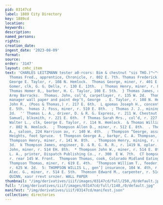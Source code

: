 ```yaml
---
pid: 03147cd
label: 1889 City Directory
key: 1889cd
location: 
keywords: 
description: 
named_persons: 
rights: 
creation_date: 
ingest_date: '2023-08-09'
format: 
source: 
order: '3147'
layout: cmhc_item
text: 'CHARLES LEITZMANN tester a0-rcors: Bim & chestnut "sis THO.)™~™~™~«BD—“<k$es*é‘“‘é‘éSHOSC*C*C*”S  .
  Thomas Fred., apprentice, Chronicle, r. 802 E. 7th. Thomas Frederick J., paperhanger,
  George E. Taylor, r. 108 N. Hemlock.  Thomas George, miner, r. 401 E. 11th.  1 Thomas
  Gomer, clk, G. G. Della, r. 130 E. 13th.  ; Thomas Henry, miner, r. 802 KE. 7th.  .
  Thomas Homer 8,, barber, H. C. Taylor, 108 E. 5th.  } Thomas James, r. rear Salvation
  Army Barracks.  Thomas. John, col’d, carpetlayer, r. 135 W. 2d.  Thomas John D.,
  manager wall paper and paint dep’t, George  . E. Taylor, r. 108 N. Hemlock.  e Thomas
  John R., (Poos & Thomas,) r. 217 E. 6th.  L qpomas Joseph H., concentrator, r. 326
  E. 5th.  homas J. Foss, miner, r. 510 E. 8th.  ; Thomas J. J., mining, r. 125 W.
  2d.  '' Thomas L. A., driver, D. & R. G. Express, r. 211 W. Chestnut.  | Thomas
  Samuel, blksmith, r. 221 E. 6th.  f Thomas Sarah Mrs., col’d, r. 227 W. 2d.  : Thomas
  Walter L., clk, George E. Taylor, r. 114 N. Hemlock.  & Thomas William J., miner,
  r. 802 N. Hemlock.  ; Thompson Allen D., miner, r. 512 E. 8th.  . Thompson Charles
  A., saloon, 224 Harrison av, r. 140 W. 4th.  ; Thompson “George, assayer, r. Brooklyn
  Heights, foot Spruce.  t Thompson George A., barkpr, C. A. Thompson, r. 140 W. 4th.  &
  Thompson Henry, miner, r. 141 W. 8th.  . Thompson Henry, mining, r. rear 316 E.
  3d.  k Thompson James, engineer, D. & R. G. R. R., r. 1419 N. oplar.  : Thompson
  John, miner, r. 514 EH. 8th.  * Thompson John W., miner, r. 514 E. 8th.  i ''Thompson
  L. A., printer, Dispatch Publishing Co., r. 300  E W. 7th.  CT bompson M. W., miner,
  r. rear 145 W. Front.  Thompson Thomas, cook, Colorado Midland Eating House.  &:
  Thompson Thomas, miner, r. 619 E. 4th.  ‘Thompson William T., feeder, American Smelter,
  r. 625 W. 2d.  5: THOMPSON WILLIS L,, gen’] insurance, 104 W. 4th, r. 110  ; - 9th.  Thomson
  Alec. G., miner, r. 514 E. 5th.  Thomson Edward M., carpenter, r. 514 E. 5th.                                                          J.J.
  QUINN, xasr rrevt srnzer. WALL PAPER    '
thumbnail: "/img/derivatives/iiif/images/03147cd/full/250,/0/default.jpg"
full: "/img/derivatives/iiif/images/03147cd/full/1140,/0/default.jpg"
manifest: "/img/derivatives/iiif/03147cd/manifest.json"
collection: directories
---
```

